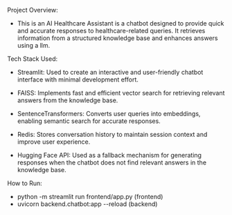 Project Overview:
 - This is an AI Healthcare Assistant is a chatbot designed to provide quick and accurate responses to healthcare-related queries. It retrieves information from a structured knowledge base and enhances answers using a llm.


Tech Stack Used:

  - Streamlit: Used to create an interactive and user-friendly chatbot interface with minimal development effort.
  
  - FAISS: Implements fast and efficient vector search for retrieving relevant answers from the knowledge base.
  
  - SentenceTransformers: Converts user queries into embeddings, enabling semantic search for accurate responses.
  
  - Redis: Stores conversation history to maintain session context and improve user experience.
  
  - Hugging Face API: Used as a fallback mechanism for generating responses when the chatbot does not find relevant answers in the knowledge base.
 

How to Run:
  - python -m streamlit run frontend/app.py    (frontend)
  - uvicorn backend.chatbot:app --reload  (backend)


